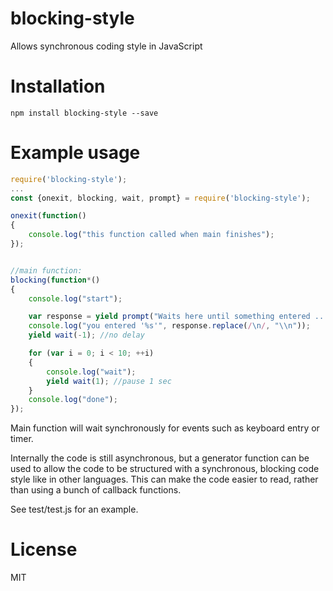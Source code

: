 # blocking-style
Allows synchronous coding style in JavaScript

# Installation
`npm install blocking-style --save`

# Example usage
```javascript
require('blocking-style');
...
const {onexit, blocking, wait, prompt} = require('blocking-style');

onexit(function()
{
    console.log("this function called when main finishes");
});


//main function:
blocking(function*()
{
    console.log("start");

    var response = yield prompt("Waits here until something entered ...");
    console.log("you entered '%s'", response.replace(/\n/, "\\n"));
    yield wait(-1); //no delay

    for (var i = 0; i < 10; ++i)
    {
        console.log("wait");
        yield wait(1); //pause 1 sec
    }
    console.log("done");
});
```

Main function will wait synchronously for events such as keyboard entry or timer.  

Internally the code is still asynchronous, but a generator function can be used to allow the code to be structured with a synchronous, blocking code style like in other languages.
This can make the code easier to read, rather than using a bunch of callback functions.

See test/test.js for an example.

# License
MIT
